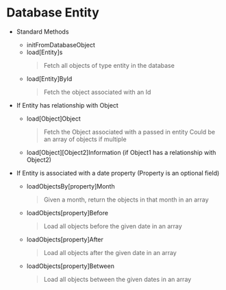 Database Entity
=======================
- Standard Methods
  * initFromDatabaseObject
  * load[Entity]s
    > Fetch all objects of type entity in the database
  * load[Entity]ById
    > Fetch the object associated with an Id

- If Entity has relationship with Object
  * load[Object]Object
    > Fetch the Object associated with a passed in entity
    > Could be an array of objects if multiple
  * load[Object][Object2]Information (if Object1 has a relationship with Object2)

- If Entity is associated with a date property
  (Property is an optional field)
  * loadObjectsBy[property]Month
    > Given a month, return the objects in that month in an array
  * loadObjects[property]Before
    > Load all objects before the given date in an array
  * loadObjects[property]After
    > Load all objects after the given date in an array
  * loadObjects[property]Between
    > Load all objects between the given dates in an array